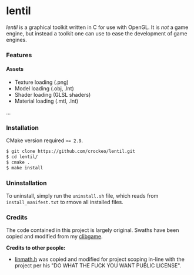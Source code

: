 # lentil

*lentil* is a graphical toolkit written in C for use with OpenGL. It is *not* a
game engine, but instead a toolkit one can use to ease the development of game
engines.

### Features

#### Assets

* Texture loading (.png)
* Model loading (.obj, .lnt)
* Shader loading (GLSL shaders)
* Material loading (.mtl, .lnt)

...

### Installation

CMake version required `>= 2.9`.

```bash
$ git clone https://github.com/crockeo/lentil.git
$ cd lentil/
$ cmake .
$ make install
```

### Uninstallation

To uninstall, simply run the `uninstall.sh` file, which reads from
`install_manifest.txt` to rmove all installed files.

### Credits

The code contained in this project is largely original. Swaths have been copied
and modified from my [clibgame](http://github.com/crockeo/clibgame).

**Credits to other people:**

* [linmath.h](http://github.com/crockeo/linmath.h) was copied and modified for
  project scoping in-line with the project per his "DO WHAT THE FUCK YOU WANT
  PUBLIC LICENSE".
